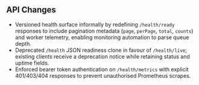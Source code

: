 ## API Changes

- Versioned health surface informally by redefining `/health/ready` responses to include pagination metadata (`page`, `perPage`, `total`, `counts`) and worker telemetry, enabling monitoring automation to parse queue depth.
- Deprecated `/health` JSON readiness clone in favour of `/health/live`; existing clients receive a deprecation notice while retaining status and uptime fields.
- Enforced bearer token authentication on `/health/metrics` with explicit 401/403/404 responses to prevent unauthorised Prometheus scrapes.
